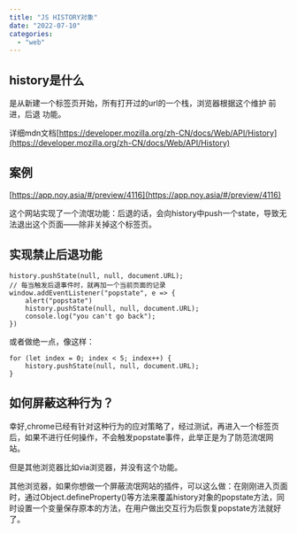 ```yaml
---
title: "JS HISTORY对象"
date: "2022-07-10"
categories:
  - "web"
---
```


## history是什么

是从新建一个标签页开始，所有打开过的url的一个栈，浏览器根据这个维护 前进，后退 功能。

详细mdn文档[https://developer.mozilla.org/zh-CN/docs/Web/API/History](https://developer.mozilla.org/zh-CN/docs/Web/API/History)

## 案例

[https://app.noy.asia/#/preview/4116](https://app.noy.asia/#/preview/4116)

这个网站实现了一个流氓功能：后退的话，会向history中push一个state，导致无法退出这个页面——除非关掉这个标签页。

## 实现禁止后退功能

```
history.pushState(null, null, document.URL);
// 每当触发后退事件时，就再加一个当前页面的记录
window.addEventListener("popstate", e => {
	alert("popstate")
	history.pushState(null, null, document.URL);
	console.log("you can't go back");
})
```

或者做绝一点，像这样：

```
for (let index = 0; index < 5; index++) {
	history.pushState(null, null, document.URL);
}
```

## 如何屏蔽这种行为？

幸好,chrome已经有针对这种行为的应对策略了，经过测试，再进入一个标签页后，如果不进行任何操作，不会触发popstate事件，此举正是为了防范流氓网站。

但是其他浏览器比如via浏览器，并没有这个功能。

其他浏览器，如果你想做一个屏蔽流氓网站的插件，可以这么做：在刚刚进入页面时，通过Object.defineProperty()等方法来覆盖history对象的popstate方法，同时设置一个变量保存原本的方法，在用户做出交互行为后恢复popstate方法就好了。
